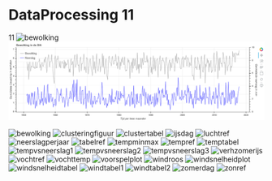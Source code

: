 # DataProcessing 11
11
<img src="/woofmeow1/DataProcessing-Website/blob/master/docs/bewolking.png" alt="bewolking" allign="left">
<img src="bewolking.png" alt="bewolking" allign="left">

<img src="https://woofmeow1.github.io/DataProcessing-Website/docs/bewolking.png" alt="bewolking" allign="middle">
<img src="https://woofmeow1.github.io/DataProcessing-Website/docs/clusteringfiguur.png" alt="clusteringfiguur" allign="middle">
<img src="https://woofmeow1.github.io/DataProcessing-Website/docs/clustertabel.png" alt="clustertabel" allign="middle">
<img src="https://woofmeow1.github.io/DataProcessing-Website/docs/ijsdag.png" alt="ijsdag" allign="middle">
<img src="https://woofmeow1.github.io/DataProcessing-Website/docs/luchtref.png" alt="luchtref" allign="middle">
<img src="https://woofmeow1.github.io/DataProcessing-Website/docs/neerslagperjaar.png" alt="neerslagperjaar" allign="middle">
<img src="https://woofmeow1.github.io/DataProcessing-Website/docs/tabelref.png" alt="tabelref" allign="middle">
<img src="https://woofmeow1.github.io/DataProcessing-Website/docs/tempminmax.png" alt="tempminmax" allign="middle">
<img src="https://woofmeow1.github.io/DataProcessing-Website/docs/tempref.png" alt="tempref" allign="middle">
<img src="https://woofmeow1.github.io/DataProcessing-Website/docs/temptabel.png" alt="temptabel" allign="middle">
<img src="https://woofmeow1.github.io/DataProcessing-Website/docs/tempvsneerslag1.png" alt="tempvsneerslag1" allign="middle">
<img src="https://woofmeow1.github.io/DataProcessing-Website/docs/tempvsneerslag2.png" alt="tempvsneerslag2" allign="middle">
<img src="https://woofmeow1.github.io/DataProcessing-Website/docs/tempvsneerslag3.png" alt="tempvsneerslag3" allign="middle">
<img src="https://woofmeow1.github.io/DataProcessing-Website/docs/verhzomerijs.png" alt="verhzomerijs" allign="middle">
<img src="https://woofmeow1.github.io/DataProcessing-Website/docs/vochtref.png" alt="vochtref" allign="middle">
<img src="https://woofmeow1.github.io/DataProcessing-Website/docs/vochttemp.png" alt="vochttemp" allign="middle">
<img src="https://woofmeow1.github.io/DataProcessing-Website/docs/voorspelplot.png" alt="voorspelplot" allign="middle">
<img src="https://woofmeow1.github.io/DataProcessing-Website/docs/windroos.png" alt="windroos" allign="middle">
<img src="https://woofmeow1.github.io/DataProcessing-Website/docs/windsnelheidplot.png" alt="windsnelheidplot" allign="middle">
<img src="https://woofmeow1.github.io/DataProcessing-Website/docs/windsnelheidtabel.png" alt="windsnelheidtabel" allign="middle">
<img src="https://woofmeow1.github.io/DataProcessing-Website/docs/windtabel1.png" alt="windtabel1" allign="middle">
<img src="https://woofmeow1.github.io/DataProcessing-Website/docs/windtabel2.png" alt="windtabel2" allign="middle">
<img src="https://woofmeow1.github.io/DataProcessing-Website/docs/zomerdag.png" alt="zomerdag" allign="middle">
<img src="https://woofmeow1.github.io/DataProcessing-Website/docs/zonref.png" alt="zonref" allign="middle">







